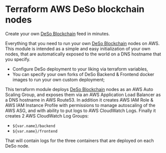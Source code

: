 # Terraform AWS DeSo blockchain nodes

Create your own [DeSo Blockchain](https://www.deso.org/) feed in minutes.

Everything that you need to run your own [DeSo Blockchain](https://www.deso.org/) nodes on AWS. This module is intended as a simple and easy initialization of your own nodes, that are automatically exposed to the world on a DNS hostname that you specify.

- Configure DeSo deployment to your liking via terraform variables,
- You can specify your own forks of DeSo Backend & Frontend docker images to run your own custom deployment;

This terraform module deploys [DeSo Blockchain](https://www.deso.org/) nodes as an AWS Auto Scaling Group, and exposes them via an AWS Application Load Balancer as a DNS hostname in AWS Route53. In addition it creates AWS IAM Role & AWS IAM Instance Profile with permissions to manage autoscaling of the AWS ASG, and with ability to put logs to AWS CloudWatch Logs. Finally it creates 2 AWS CloudWatch Log Groups:

- `${var.name}/backend`
- `${var.name}/frontend`

That will contain logs for the three containers that are deployed on each DeSo node.

<!-- BEGIN_TF_DOCS -->

<!-- END_TF_DOCS -->
